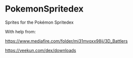 # PokemonSpritedex
Sprites for the Pokémon Spritedex

With help from:

https://www.mediafire.com/folder/mi31mvoxx98ij/3D_Battlers

https://veekun.com/dex/downloads 

